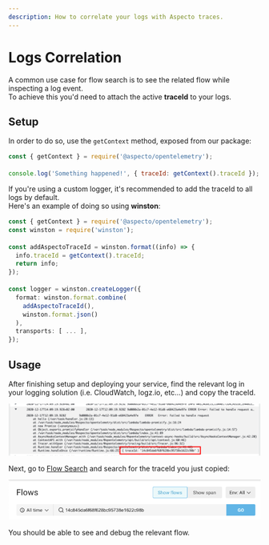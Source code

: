 ```yaml
---
description: How to correlate your logs with Aspecto traces.
---
```


# Logs Correlation

A common use case for flow search is to see the related flow while inspecting a log event.  
To achieve this you'd need to attach the active **traceId** to your logs.

## Setup

In order to do so, use the `getContext` method, exposed from our package:

```javascript
const { getContext } = require('@aspecto/opentelemetry');

console.log('Something happened!', { traceId: getContext().traceId });
```

If you're using a custom logger, it's recommended to add the traceId to all logs by default.  
Here's an example of doing so using **winston**:

```typescript
const { getContext } = require('@aspecto/opentelemetry');
const winston = require('winston');

const addAspectoTraceId = winston.format((info) => {
  info.traceId = getContext().traceId;
  return info;
});

const logger = winston.createLogger({
  format: winston.format.combine(
    addAspectoTraceId(), 
    winston.format.json()
  ),
  transports: [ ... ],
});
```

## Usage

After finishing setup and deploying your service, find the relevant log in your logging solution \(i.e. CloudWatch, logz.io, etc...\) and copy the traceId.

![Finding the traceId in a CloudWatch log](../.gitbook/assets/image%20%287%29.png)

Next, go to [Flow Search](flow-search.md) and search for the traceId you just copied:

![Searching for traceId in Flow Search](../.gitbook/assets/image%20%288%29.png)

You should be able to see and debug the relevant flow.

